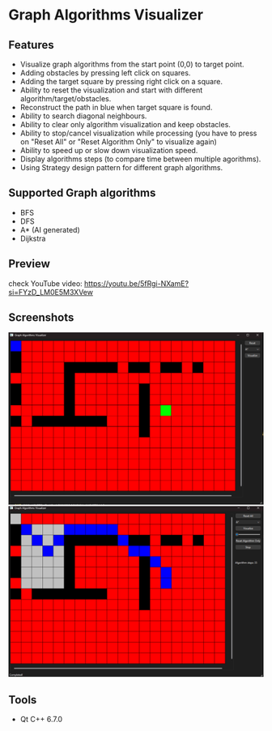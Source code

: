 # Graph Algorithms Visualizer

## Features
- Visualize graph algorithms from the start point (0,0) to target point.
- Adding obstacles by pressing left click on squares.
- Adding the target square by pressing right click on a square.
- Ability to reset the visualization and start with different algorithm/target/obstacles.
- Reconstruct the path in blue when target square is found.
- Ability to search diagonal neighbours.
- Ability to clear only algorithm visualization and keep obstacles.
- Ability to stop/cancel visualization while processing (you have to press on "Reset All" or "Reset Algorithm Only" to visualize again)
- Ability to speed up or slow down visualization speed.
- Display algorithms steps (to compare time between multiple agorithms).
- Using Strategy design pattern for different graph algorithms.

## Supported Graph algorithms
- BFS
- DFS
- A* (AI generated)
- Dijkstra

## Preview
check YouTube video: https://youtu.be/5fRgi-NXamE?si=FYzD_LM0E5M3XVew

## Screenshots
![A*](image.png)
![A*](image2.png)

## Tools
- Qt C++ 6.7.0

